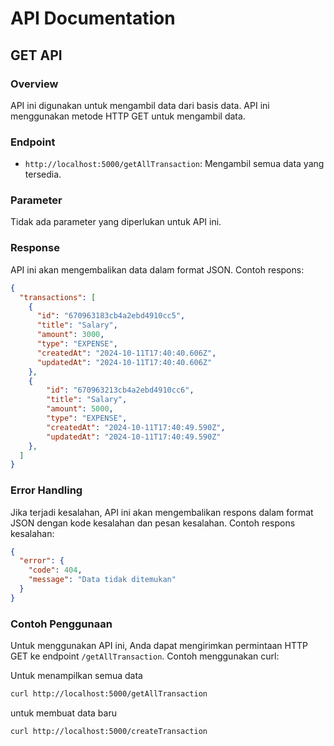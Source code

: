 # API Documentation

## GET API

### Overview

API ini digunakan untuk mengambil data dari basis data. API ini menggunakan metode HTTP GET untuk mengambil data.

### Endpoint

* `http://localhost:5000/getAllTransaction`: Mengambil semua data yang tersedia.

### Parameter

Tidak ada parameter yang diperlukan untuk API ini.

### Response

API ini akan mengembalikan data dalam format JSON. Contoh respons:
```json
{
  "transactions": [
    {
      "id": "670963183cb4a2ebd4910cc5",
      "title": "Salary",
      "amount": 3000,
      "type": "EXPENSE",
      "createdAt": "2024-10-11T17:40:40.606Z",
      "updatedAt": "2024-10-11T17:40:40.606Z"
    },
    {
        "id": "670963213cb4a2ebd4910cc6",
        "title": "Salary",
        "amount": 5000,
        "type": "EXPENSE",
        "createdAt": "2024-10-11T17:40:49.590Z",
        "updatedAt": "2024-10-11T17:40:49.590Z"
    },
  ]
}
```
### Error Handling

Jika terjadi kesalahan, API ini akan mengembalikan respons dalam format JSON dengan kode kesalahan dan pesan kesalahan. Contoh respons kesalahan:
```json
{
  "error": {
    "code": 404,
    "message": "Data tidak ditemukan"
  }
}
```
### Contoh Penggunaan

Untuk menggunakan API ini, Anda dapat mengirimkan permintaan HTTP GET ke endpoint `/getAllTransaction`. Contoh menggunakan curl:

Untuk menampilkan semua data
```bash
curl http://localhost:5000/getAllTransaction
```

untuk membuat data baru
```bash
curl http://localhost:5000/createTransaction
```
